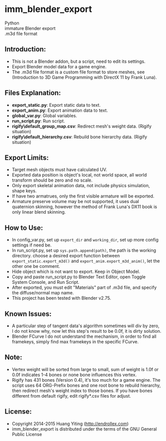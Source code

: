 imm_blender_export
==================
Python  
immature Blender export  
.m3d file format

Introduction:
-------------
* This is not a Blender addon, but a script, need to edit its settings. 
* Export Blender model data for a game engine.
* The .m3d file format is a custom file format to store meshes,
  see (Introduction to 3D Game Programming with DirectX 11 by Frank Luna).

Files Explanation:
------------------
* **export_static.py**: Export static data to text.
* **export_anim.py**: Export animation data to text.
* **global_var.py**: Global variables.
* **run_script.py**: Run script.
* **rigify\default_group_map.csv**: Redirect mesh's weight data. (Rigify situation)
* **rigify\default_hierarchy.csv**: Rebuild bone hierarchy data. (Rigify situation)

Export Limits:
--------------
* Target mesh objects must have calculated UV.
* Exported data position is object's local, not world space, all world transform should be zero and no scale.
* Only export skeletal animation data, not include physics simulation, shape keys.
* If have two armatrues, only the first visible armature will be exported.
* Armature preserve volume may be not supported, it uses dual quaternion skinning,
  however the method of Frank Luna's DX11 book is only linear blend skinning.

How to Use:
-----------
* In config_var.py, set up `export_dir` and `working_dir`, set up more config settings if need be.
* In run_script.py, set up `sys.path.append(path)`, the path is the working directory.
  choose a desired export function between `export_static.export_m3d()` and `export_anim.export_m3d_anim()`,
  let the other one be comment.
* Hide object which is not want to export. Keep in Object Model.
* Copy and paste run_script.py to Blender Text Editor, open Toggle System Console, and Run Script.
* After exported, you must edit "Materials" part of .m3d file, and specify the diffuse/normal map name.
* This project has been tested with Blender v2.75.

Known Issues:
-------------
* A particular step of tangent data's algorithm sometimes will div by zero, I do not know why,
  now let this step's result to be 0.0f, it is dirty solution.
* Blender FCurve I do not understand the mechanism, in order to find all framekeys,
  simply find max framekeys in the specific FCurve.

Note:
-----
* Vertex weight will be sorted from large to small,
  sum of weight is 1.0f or 0.0f indicates 1-4 bones or none bone influences this vertex.
* Rigify has 431 bones (Version 0.4), it's too much for a game engine.
  The script uses 64 ORG-Prefix bones and one root bone to rebuild hierarchy,
  then redirect mesh's weight index to those bones.
  If you have bones different from default rigify, edit rigify\*.csv files for adjust.

License:
--------
* Copyright 2014-2015 Huang Yiting (http://endrollex.com)
* imm_blender_export is distributed under the terms of the GNU General Public License